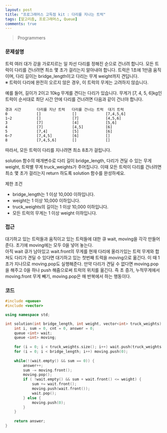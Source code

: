 ```yaml
---
layout: post
title: "프로그래머스 고득점 kit : 다리를 지나는 트럭"
tags: [알고리즘, 프로그래머스, Queue]
comments: true
---
```


> Programmers  

### 문제설명  
트럭 여러 대가 강을 가로지르는 일 차선 다리를 정해진 순으로 건너려 합니다. 모든 트럭이 다리를 건너려면 최소 몇 초가 걸리는지 알아내야 합니다. 트럭은 1초에 1만큼 움직이며, 다리 길이는 bridge_length이고 다리는 무게 weight까지 견딥니다.  
※ 트럭이 다리에 완전히 오르지 않은 경우, 이 트럭의 무게는 고려하지 않습니다.  

예를 들어, 길이가 2이고 10kg 무게를 견디는 다리가 있습니다. 무게가 [7, 4, 5, 6]kg인 트럭이 순서대로 최단 시간 안에 다리를 건너려면 다음과 같이 건너야 합니다.  
~~~
경과 시간       다리를 지난 트럭	다리를 건너는 트럭  대기 트럭
0             []	          []	         [7,4,5,6]
1~2           []	          [7]       	 [4,5,6]
3             [7]	          [4]	         [5,6]
4             [7]	          [4,5]	         [6]
5             [7,4]	          [5]	         [6]
6~7           [7,4,5]         [6]            []
8             [7,4,5,6]       []             []
~~~
따라서, 모든 트럭이 다리를 지나려면 최소 8초가 걸립니다.  

solution 함수의 매개변수로 다리 길이 bridge_length, 다리가 견딜 수 있는 무게 weight, 트럭별 무게 truck_weights가 주어집니다. 이때 모든 트럭이 다리를 건너려면 최소 몇 초가 걸리는지 return 하도록 solution 함수를 완성하세요.  

제한 조건  
- bridge_length는 1 이상 10,000 이하입니다.  
- weight는 1 이상 10,000 이하입니다.  
- truck_weights의 길이는 1 이상 10,000 이하입니다.  
- 모든 트럭의 무게는 1 이상 weight 이하입니다.  

### 접근  
대기하고 있는 트럭들과 움직이고 있는 트럭들에 대한 큐 wait, moving을 각각 만들어준다. 초기에 moving에는 모두 0을 넣어 놓는다.  
아직 wait 큐가 남아있고 wait.front의 무게를 현재 다리에 올라가있는 트럭 무게와 합쳐도 다리가 견딜 수 있다면 대기하고 있는 첫번째 트럭을 moving으로 옮긴다. 이 때 1초가 지나므로 moving.pop도 실행해준다. 만약 다리가 견딜 수 없다면 moving.pop을 해주고 0을 하나 push 해줌으로써 트럭의 위치를 옮긴다. 즉 초 증가, 누적무게에서 moving.front 무게 빼기, moving.pop은 매 반복에서 하는 행동이다.  

### 코드  
~~~c++
#include <queue>
#include <vector>

using namespace std;

int solution(int bridge_length, int weight, vector<int> truck_weights) {
    int i, sum = 0, cnt = 0, answer = 0;
    queue <int> wait;
    queue <int> moving;
    
    for (i = 0; i < truck_weights.size(); i++) wait.push(truck_weights[i]);
    for (i = 0; i < bridge_length; i++) moving.push(0);
    
    while(!(wait.empty() && sum == 0)) {
        answer++;
        sum -= moving.front();
        moving.pop();
        if ( !wait.empty() && sum + wait.front() <= weight) {
            sum += wait.front();
            moving.push(wait.front());
            wait.pop();
        } else {
            moving.push(0);
        }
    }
    
    return answer;
}
~~~